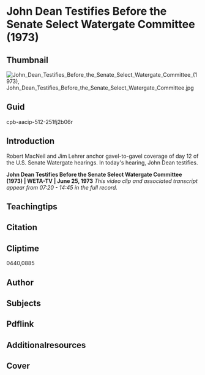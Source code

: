 # John Dean Testifies Before the Senate Select Watergate Committee (1973)

## Thumbnail

![John_Dean_Testifies_Before_the_Senate_Select_Watergate_Committee_(1973), John_Dean_Testifies_Before_the_Senate_Select_Watergate_Committee.jpg](https://s3.amazonaws.com/americanarchive.org/primary_source_sets/John_Dean_Testifies_Before_the_Senate_Select_Watergate_Committee.jpg "John_Dean_Testifies_Before_the_Senate_Select_Watergate_Committee_(1973)")

## Guid
cpb-aacip-512-251fj2b06r

## Introduction

Robert MacNeil and Jim Lehrer anchor gavel-to-gavel coverage of day 12 of the U.S. Senate Watergate hearings. In today's hearing, John Dean testifies.

<b> John Dean Testifies Before the Senate Select Watergate Committee (1973) </b>
<b>| WETA-TV | June 25, 1973</b>
<i>This video clip and associated transcript appear from 07:20 - 14:45 in the full record.</i>

## Teachingtips

## Citation

## Cliptime

0440,0885

## Author
## Subjects
## Pdflink
## Additionalresources
## Cover
